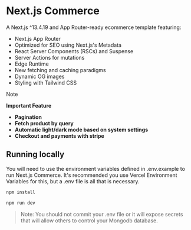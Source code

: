 # Next.js Commerce

A Next.js ^13.4.19 and App Router-ready ecommerce template featuring:

-  Next.js App Router
-  Optimized for SEO using Next.js's Metadata
-  React Server Components (RSCs) and Suspense
-  Server Actions for mutations
-  Edge Runtime
-  New fetching and caching paradigms
-  Dynamic OG images
-  Styling with Tailwind CSS

> [!NOTE]
> **Important Feature**
* **Pagination**
* **Fetch product by query**
* **Automatic light/dark mode based on system settings**
* **Checkout and payments with stripe**

## Running locally

You will need to use the environment variables defined in .env.example to run Next.js Commerce. It's recommended you use Vercel Environment Variables for this, but a .env file is all that is necessary.

```bash
npm install

npm run dev


```

> Note: You should not commit your .env file or it will expose secrets that will allow others to control your Mongodb database.



